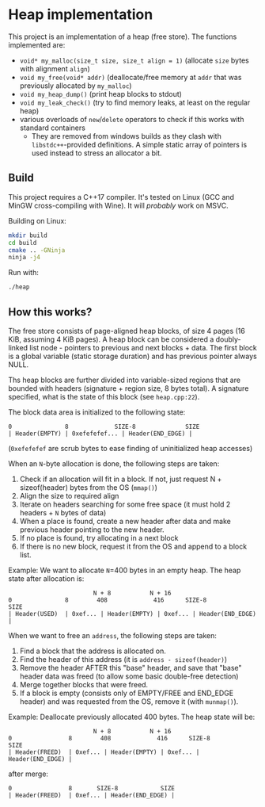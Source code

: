 # Heap implementation

This project is an implementation of a heap (free store). The functions implemented are:
* `void* my_malloc(size_t size, size_t align = 1)` (allocate `size` bytes with alignment `align`)
* `void my_free(void* addr)` (deallocate/free memory at `addr` that was previously allocated by `my_malloc`)
* `void my_heap_dump()` (print heap blocks to stdout)
* `void my_leak_check()` (try to find memory leaks, at least on the regular heap)
* various overloads of `new`/`delete` operators to check if this works with standard containers
    * They are removed from windows builds as they clash with `libstdc++`-provided definitions. A simple static array of pointers is used instead to stress an allocator a bit.

## Build

This project requires a C++17 compiler. It's tested on Linux (GCC and MinGW cross-compiling with Wine). It will *probably* work on MSVC.

Building on Linux:
```sh
mkdir build
cd build
cmake .. -GNinja
ninja -j4
```
Run with:
```sh
./heap 
```


## How this works?

The free store consists of page-aligned heap blocks, of size 4 pages (16 KiB, assuming 4 KiB pages). A heap block can be considered a doubly-linked list node - pointers to previous and next blocks + data. The first block is a global variable (static storage duration) and has previous pointer always NULL.

Ths heap blocks are further divided into variable-sized regions that are bounded with headers (signature + region size, 8 bytes total). A signature specified, what is the state of this block (see `heap.cpp:22`).

The block data area is initialized to the following state:
```
0               8             SIZE-8              SIZE
| Header(EMPTY) | 0xefefefef... | Header(END_EDGE) |
```
(`0xefefefef` are scrub bytes to ease finding of uninitialized heap accesses)

When an `N`-byte allocation is done, the following steps are taken:
1. Check if an allocation will fit in a block. If not, just request N + sizeof(header) bytes from the OS (`mmap()`)
2. Align the size to required align
3. Iterate on headers searching for some free space (it must hold 2 headers + `N` bytes of data)
4. When a place is found, create a new header after data and make previous header pointing to the new header.
5. If no place is found, try allocating in a next block
6. If there is no new block, request it from the OS and append to a block list.

Example: We want to allocate `N`=400 bytes in an empty heap. The heap state after allocation is:
```
                        N + 8           N + 16
0               8        408             416      SIZE-8            SIZE
| Header(USED)  | 0xef... | Header(EMPTY) | 0xef... | Header(END_EDGE) |
```

When we want to free an `address`, the following steps are taken:
1. Find a block that the address is allocated on.
2. Find the header of this address (it is `address - sizeof(header)`)
3. Remove the header AFTER this "base" header, and save that "base" header data was freed (to allow some basic double-free detection)
4. Merge together blocks that were freed.
5. If a block is empty (consists only of EMPTY/FREE and END_EDGE header) and was requested from the OS, remove it (with `munmap()`).

Example: Deallocate previously allocated 400 bytes. The heap state will be:
```
                        N + 8           N + 16
0                8        408             416      SIZE-8            SIZE
| Header(FREED)  | 0xef... | Header(EMPTY) | 0xef... | Header(END_EDGE) |
```
after merge:
```
0                8       SIZE-8            SIZE
| Header(FREED)  | 0xef... | Header(END_EDGE) |
```
